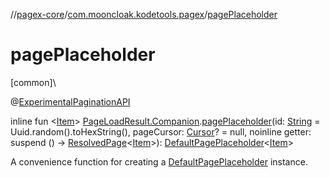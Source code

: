 //[pagex-core](../../index.md)/[com.mooncloak.kodetools.pagex](index.md)/[pagePlaceholder](page-placeholder.md)

# pagePlaceholder

[common]\

@[ExperimentalPaginationAPI](-experimental-pagination-a-p-i/index.md)

inline fun &lt;[Item](page-placeholder.md)&gt; [PageLoadResult.Companion](-page-load-result/-companion/index.md).[pagePlaceholder](page-placeholder.md)(id: [String](https://kotlinlang.org/api/latest/jvm/stdlib/kotlin/-string/index.html) = Uuid.random().toHexString(), pageCursor: [Cursor](-cursor/index.md)? = null, noinline getter: suspend () -&gt; [ResolvedPage](-resolved-page/index.md)&lt;[Item](page-placeholder.md)&gt;): [DefaultPagePlaceholder](-default-page-placeholder/index.md)&lt;[Item](page-placeholder.md)&gt;

A convenience function for creating a [DefaultPagePlaceholder](-default-page-placeholder/index.md) instance.
